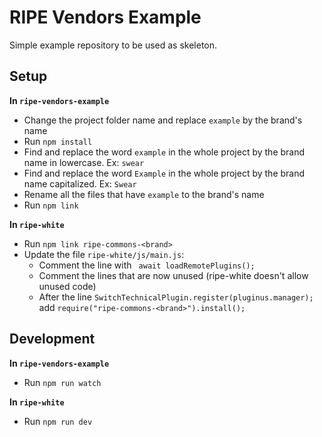 # RIPE Vendors Example

Simple example repository to be used as skeleton.

## Setup
**In `ripe-vendors-example`**
- Change the project folder name and replace `example` by the brand's name
- Run `npm install`
- Find and replace the word `example` in the whole project by the brand name in lowercase. Ex: `swear`
- Find and replace the word `Example` in the whole project by the brand name capitalized. Ex: `Swear`
- Rename all the files that have `example` to the brand's name
- Run `npm link`

**In `ripe-white`**
- Run `npm link ripe-commons-<brand>`
- Update the file `ripe-white/js/main.js`:
    - Comment the line with ` await loadRemotePlugins();`
    - Comment the lines that are now unused (ripe-white doesn't allow unused code)
    - After the line `SwitchTechnicalPlugin.register(pluginus.manager);` add `require("ripe-commons-<brand>").install();`

## Development
**In `ripe-vendors-example`**
- Run `npm run watch`

**In `ripe-white`**
- Run `npm run dev`
